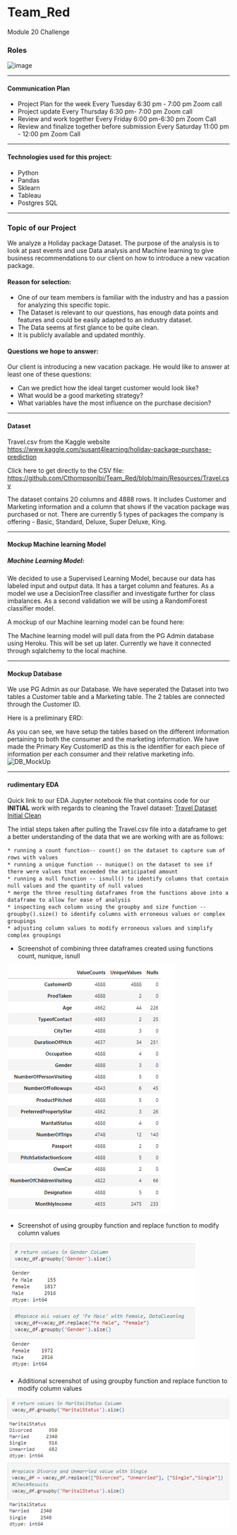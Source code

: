 # Team_Red
Module 20 Challenge

### Roles


![image](https://user-images.githubusercontent.com/91682586/157859031-1ea508cf-c6c7-4887-bb5a-eafee28b8a9b.png)

---
#### Communication Plan			
			

 - Project Plan for the week	Every Tuesday 6:30 pm - 7:00 pm	Zoom call
 - Project update 	Every Thursday 6:30 pm- 7:00 pm	Zoom call
 - Review and work together 	Every Friday 6:00 pm-6:30 pm Zoom Call
 - Review and finalize together before submission 	Every Saturday 11:00 pm - 12:00 pm Zoom Call

---
#### Technologies used for this project:

- Python
- Pandas
- Sklearn
- Tableau
- Postgres SQL

---
### Topic of our Project

We analyze a Holiday package Dataset. The purpose of the analysis is to look at past events and use Data analysis and Machine learning to give business recommendations to our client on how to introduce a new vacation package.

#### Reason for selection: 

-	One of our team members is familiar with the industry and has a passion for analyzing this specific topic.
-	The Dataset is relevant to our questions, has enough data points and features and could be easily adapted to an industry dataset.
-	The Data seems at first glance to be quite clean.
-	It is publicly available and updated monthly. 

#### Questions we hope to answer:

Our client is introducing a new vacation package. He would like to answer at least one of these questions:

-	Can we predict how the ideal target customer would look like?
-	What would be a good marketing strategy?
-	What variables have the most influence on the purchase decision?


---
#### Dataset

Travel.csv from the Kaggle website
https://www.kaggle.com/susant4learning/holiday-package-purchase-prediction

Click here to get directly to the CSV file:  https://github.com/Cthompsonlbi/Team_Red/blob/main/Resources/Travel.csv

The dataset contains 20 columns and 4888 rows.
It includes Customer and Marketing information and a column that shows if the vacation package was purchased or not.
There are currently 5 types of packages the company is offering - Basic, Standard, Deluxe, Super Deluxe, King.

---
#### Mockup Machine learning Model

##### Machine Learning Model:

We decided to use a Supervised Learning Model, because our data has labeled input and output data.
It has a target column and features.
As a model we use a DecisionTree classifier and investigate further for class imbalances.
As a second validation we will be using a RandomForest classifier model.

A mockup of our Machine learning model can be found here: 

The Machine learning model will pull data from the PG Admin database using Heroku.
This will be set up later. Currently we have it connected through sqlalchemy to the local machine.


---
#### Mockup Database

We use PG Admin as our Database.
We have seperated the Dataset into two tables a Customer table and a Marketing table.
The 2 tables are connected through the Customer ID.

Here is a preliminary ERD:

As you can see, we have setup the tables based on the different information pertaining to both the consumer and the marketing information.
We have made the Primary Key CustomerID as this is the identifier for each piece of information per each consumer and their relative marketing info.
![DB_MockUp](https://user-images.githubusercontent.com/92830382/157993579-45889894-1ae2-41ca-8e9f-140f6991338d.PNG)

---
#### rudimentary EDA 

Quick link to our EDA Jupyter notebook file that contains code for our **INITIAL** work with regards to cleaning the Travel dataset:
[Travel Dataset Initial Clean](Notebooks/InsightEDA.ipynb)

The intial steps taken after pulling the Travel.csv file into a dataframe to get a better understanding of the data that we are working with are as follows:	

	* running a count function-- count() on the dataset to capture sum of rows with values
	* running a unique function -- nunique() on the dataset to see if there were values that exceeded the anticipated amount
	* running a null function -- isnull() to identify columns that contain null values and the quantity of null values
	* merge the three resulting dataframes from the functions above into a dataframe to allow for ease of analysis
	* inspecting each column using the groupby and size function --groupby().size() to identify columns with erroneous values or complex groupings
	* adjusting column values to modify erroneous values and simplify complex groupings
	
* Screenshot of combining three dataframes created using functions count, nunique, isnull

![EDA_DF_Combine](Images/EDA_DF_Combine.PNG)

* Screenshot of using groupby function and replace function to modify column values

![SampleGroupFunction1](Images/SampleGroupFunction1.PNG)
	
* Additional screenshot of using groupby function and replace function to modify column values

![SampleGroupFunction2](Images/SampleGroupFunction2.PNG)










